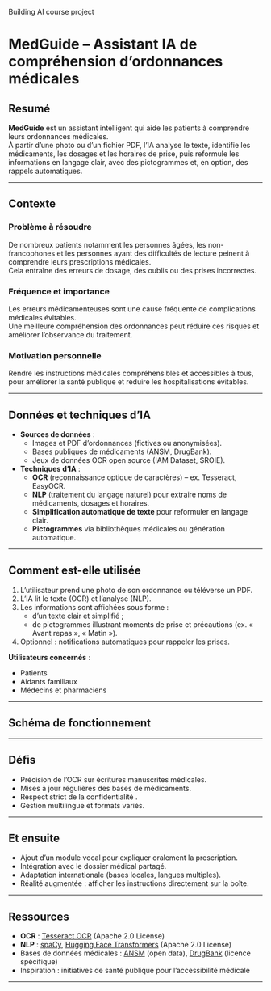 
Building AI course project
#  MedGuide – Assistant IA de compréhension d’ordonnances médicales

##  Resumé
**MedGuide** est un assistant intelligent qui aide les patients à comprendre leurs ordonnances médicales.  
À partir d’une photo ou d’un fichier PDF, l’IA analyse le texte, identifie les médicaments, les dosages et les horaires de prise, puis reformule les informations en langage clair, avec des pictogrammes et, en option, des rappels automatiques.

---

##   Contexte
### Problème à résoudre
De nombreux patients notamment les personnes âgées, les non-francophones et les personnes ayant des difficultés de lecture  peinent à comprendre leurs prescriptions médicales.  
Cela entraîne des erreurs de dosage, des oublis ou des prises incorrectes.

### Fréquence et importance
Les erreurs médicamenteuses sont une cause fréquente de complications médicales évitables.  
Une meilleure compréhension des ordonnances peut réduire ces risques et améliorer l’observance du traitement.

### Motivation personnelle
Rendre les instructions médicales compréhensibles et accessibles à tous, pour améliorer la santé publique et réduire les hospitalisations évitables.

---

##   Données et techniques d’IA
- **Sources de données** :
  - Images et PDF d’ordonnances (fictives ou anonymisées).
  - Bases publiques de médicaments (ANSM, DrugBank).
  - Jeux de données OCR open source (IAM Dataset, SROIE).
- **Techniques d’IA** :
  - **OCR** (reconnaissance optique de caractères) – ex. Tesseract, EasyOCR.
  - **NLP** (traitement du langage naturel) pour extraire noms de médicaments, dosages et horaires.
  - **Simplification automatique de texte** pour reformuler en langage clair.
  - **Pictogrammes** via bibliothèques médicales ou génération automatique.

---

##   Comment est-elle utilisée
1. L’utilisateur prend une photo de son ordonnance ou téléverse un PDF.
2. L’IA lit le texte (OCR) et l’analyse (NLP).
3. Les informations sont affichées sous forme :
   - d’un texte clair et simplifié ;
   - de pictogrammes illustrant moments de prise et précautions (ex. « Avant repas », « Matin »).
4. Optionnel : notifications automatiques pour rappeler les prises.

**Utilisateurs concernés** :
- Patients
- Aidants familiaux
- Médecins et pharmaciens

---

##  Schéma de fonctionnement

---

##  Défis
- Précision de l’OCR sur écritures manuscrites médicales.
- Mises à jour régulières des bases de médicaments.
- Respect strict de la confidentialité .
- Gestion multilingue et formats variés.

---

##  Et ensuite
- Ajout d’un module vocal pour expliquer oralement la prescription.
- Intégration avec le dossier médical partagé.
- Adaptation internationale (bases locales, langues multiples).
- Réalité augmentée : afficher les instructions directement sur la boîte.

---

##  Ressources
- **OCR** : [Tesseract OCR](https://github.com/tesseract-ocr/tesseract) (Apache 2.0 License)
- **NLP** : [spaCy](https://spacy.io/), [Hugging Face Transformers](https://huggingface.co/) (Apache 2.0 License)
- Bases de données médicales : [ANSM](https://ansm.sante.fr/) (open data), [DrugBank](https://go.drugbank.com/) (licence spécifique)
- Inspiration : initiatives de santé publique pour l’accessibilité médicale

---
